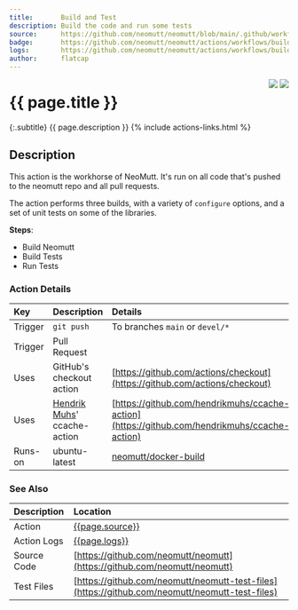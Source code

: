 ```yaml
---
title:       Build and Test
description: Build the code and run some tests
source:      https://github.com/neomutt/neomutt/blob/main/.github/workflows/build-and-test.yml
badge:       https://github.com/neomutt/neomutt/actions/workflows/build-and-test.yml/badge.svg?branch=main&event=push
logs:        https://github.com/neomutt/neomutt/actions/workflows/build-and-test.yml
author:      flatcap
---
```


<div style="float: right;">
<a href="https://github.com/neomutt/neomutt/actions/workflows/build-and-test.yml"><img src="https://github.com/neomutt/neomutt/actions/workflows/build-and-test.yml/badge.svg?branch=main&event=push" /></a>
<a href="https://lgtm.com/projects/g/neomutt/neomutt"><img src="https://img.shields.io/lgtm/alerts/github/neomutt/neomutt" /></a>
</div>

# {{ page.title }}

{:.subtitle}
{{ page.description }}
{% include actions-links.html %}

## Description

This action is the workhorse of NeoMutt.  It's run on all code that's pushed to
the neomutt repo and all pull requests.

The action performs three builds, with a variety of `configure` options, and a
set of unit tests on some of the libraries.

**Steps**:
- Build Neomutt
- Build Tests
- Run Tests

### Action Details

| Key     | Description                                                    | Details                                                                                        |
| :------ | :------------------------------------------------------------- | :--------------------------------------------------------------------------------------------- |
| Trigger | `git push`                                                     | To branches `main` or `devel/*`                                                                |
| Trigger | Pull Request                                                   |                                                                                                |
| Uses    | GitHub's checkout action                                       | [https://github.com/actions/checkout](https://github.com/actions/checkout)                     |
| Uses    | [Hendrik Muhs](https://github.com/hendrikmuhs)' ccache-action  | [https://github.com/hendrikmuhs/ccache-action](https://github.com/hendrikmuhs/ccache-action)   |
| Runs-on | ubuntu-latest                                                  | [neomutt/docker-build](https://ghcr.io/neomutt/docker-build)                                   |

### See Also

| Description | Location                                                                                       |
| :---------- | :--------------------------------------------------------------------------------------------- |
| Action      | [{{page.source}}]({{page.source}})                                                             |
| Action Logs | [{{page.logs}}]({{page.logs}})                                                                 |
| Source Code | [https://github.com/neomutt/neomutt](https://github.com/neomutt/neomutt)                       |
| Test Files  | [https://github.com/neomutt/neomutt-test-files](https://github.com/neomutt/neomutt-test-files) |

